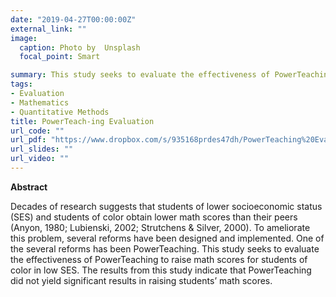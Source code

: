 ```yaml
---
date: "2019-04-27T00:00:00Z"
external_link: ""
image:
  caption: Photo by  Unsplash
  focal_point: Smart

summary: This study seeks to evaluate the effectiveness of PowerTeaching to raise math scores for students of color in low SES.  
tags:
- Evaluation 
- Mathematics
- Quantitative Methods
title: PowerTeach-ing Evaluation
url_code: ""
url_pdf: "https://www.dropbox.com/s/935168prdes47dh/PowerTeaching%20Evaluation.pdf?dl=0"
url_slides: ""
url_video: ""
---
```

**Abstract**

Decades of research suggests that students of lower socioeconomic status (SES) and students of color obtain lower math scores than their peers (Anyon, 1980; Lubienski, 2002; Strutchens & Silver, 2000). To ameliorate this problem, several reforms have been designed and implemented. One of the several reforms has been PowerTeaching. This study seeks to evaluate the effectiveness of PowerTeaching to raise math scores for students of color in low SES. The results from this study indicate that PowerTeaching did not yield significant results in raising students’ math scores.  